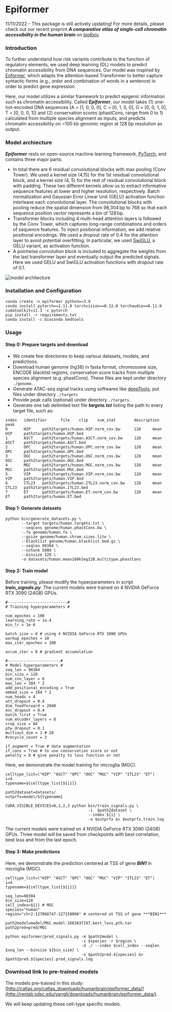 # Epiformer

11/11/2022 - This package is still actively updating!
For more details, please check out our recent preprint ***A comparative atlas of single-cell chromatin accessibility in the human brain*** on [bioRxiv](https://www.biorxiv.org/content/10.1101/2022.11.09.515833v1).

### Introduction

To further understand how risk variants contribute to the function of regulatory elements, we used deep learning (DL) models to predict chromatin accessibility from DNA sequences. Our model was inspired by [Enformer](https://www.nature.com/articles/s41592-021-01252-x), which adapts the attention-based Transformer to better capture syntactic forms (e.g., order and combination of words in a sentence) in order to predict gene expression. 

Here, our model utilizes a similar framework to predict epigenic information such as chromatin accessibility. Called ***Epiformer***, our model takes (1) one-hot-encoded DNA sequences (A = [1, 0, 0, 0], C = [0, 1, 0, 0], G = [0, 0, 1, 0], T = [0, 0, 0, 1]) and (2) conservation scores (phastCons, range from 0 to 1) calculated from multiple species alignment as inputs, and predicts chromatin accessibility on ~100 kb genomic region at 128 bp resolution as output. 

### Model archiecture

***Epiformer*** rests on open-source machine learning framework, [PyTorch](https://pytorch.org), and contains three major parts: 
- In total there are 6 residual convolutional blocks with max pooling (Conv Tower). We used a kernel size (4,15) for the 1st residual convolutional block, and a kernel size (4, 5) for the rest of residual convolutional block with padding. These two different kernels allow us to extract informative sequence features at lower and higher resolution, respectively. Batch normalization and Gaussian Error Linear Unit (GELU) activation function interleave each convolutional layer. The convolutional blocks with pooling reduce the spatial dimension from 98,304 bp to 768 so that each sequence position vector represents a bin of 128 bp.
- Transformer blocks including 4 multi-head attention layers is followed by the Conv Tower, which captures long-range combinations and orders of sequence features. To inject positional information, we add relative positional encodings. We used a dropout rate of 0.4 for the attention layer to avoid potential overfitting. In particular, we used [SwiGLU](https://arxiv.org/pdf/2002.05202.pdf), a GELU variant, as activation function. 
- A pointwise convolution block is included to aggregate the weights from the last transformer layer and eventually output the predicted signals. Here we used GELU and SwiGLU activation functions with dropout rate of 0.1.

![ model architecture ](/img/epiformer.png)

### Installation and Configuration

```
conda create -n epiformer python==3.9
conda install pytorch==1.11.0 torchvision==0.12.0 torchaudio==0.11.0 cudatoolkit=11.3 -c pytorch
pip install -r requirements.txt
conda install -c bioconda bedtools
```

### Usage

#### Step 0: Prepare targets and download
- We create few directories to keep various datasets, models, and predictions.
- Download human genome (hg38) in fasta format, chromosome size, ENCODE blacklist regions, conservation score tracks from multiple species alignment (e.g. phastCons). These files are kept under directory `./genome`.
- Generate ATAC-seq signal tracks using softwares like [deepTools](https://deeptools.readthedocs.io/en/develop/), put files under directory `./targets`
- Provide peak calls (optional) under directory `./targets`. 
- Generate one tab delimited text file ***targets.txt*** listing the path to every target file, such as:
```
index   identifier      file    clip    sum_stat        description     peak
0       HIP     path2targets/human.HIP.norm_cov.bw      128     mean    HIP     path2targets/human.HIP.bed
1       ASCT    path2targets/human.ASCT.norm_cov.bw     128     mean    ASCT    path2targets/human.ASCT.bed
2       OPC     path2targets/human.OPC.norm_cov.bw      128     mean    OPC     path2targets/human.OPC.bed
3       OGC     path2targets/human.OGC.norm_cov.bw      128     mean    OGC     path2targets/human.OGC.bed
4       MGC     path2targets/human.MGC.norm_cov.bw      128     mean    MGC     path2targets/human.MGC.bed
5       VIP     path2targets/human.VIP.norm_cov.bw      128     mean    VIP     path2targets/human.VIP.bed
6       ITL23   path2targets/human.ITL23.norm_cov.bw    128     mean    ITL23   path2targets/human.ITL23.bed
7       ET      path2targets/human.ET.norm_cov.bw       128     mean    ET      path2targets/human.ET.bed
```

#### Step 1: Generate datasets

```
python bin/generate_datasets.py \
       --target targets/human.targets.txt \
       --seqcons genome/human.phastCons.bw \
       --fa genome/human.fa \
       --gsize genome/human.chrom.sizes.lite \
       --blacklist genome/human.blacklist.bed.gz \
       --seqlen 98304 \
       --nchunk 5000 \
       --binsize 128 \
       -o datasets/human.mean100kSeg128.multitype.phastCons
```

#### Step 2: Train model

Before training, please modify the hyperparameters in script ***train_signals.py***. The current models were trained on 4 NVIDIA GeForce RTX 3090 (24GB) GPUs.

```
#--------------------------#
# Training hyperparameters #

num_epoches = 100
learning_rate = 1e-4
min_lr = 1e-6

batch_size = 8 # using 4 NVIDIA GeForce RTX 3090 GPUs
warmup_epoches = 10
max_iter_epoches = 100

accum_iter = 8 # gradient accumulation

#-----------------------#
# Model hyperparameters #
seq_len = 98304
bin_size = 128
num_cnn_layer = 6
max_len = 384 * 2
add_positional_encoding = True
embed_size = 384 * 2
num_heads = 4
att_dropout = 0.4
dim_feedforward = 2048
enc_dropout = 0.4
batch_first = True
num_encoder_layers = 8
crop_size = 64
ptw_dropout = 0.1
multiout_dim = 1 # 20
#recycle_count = 3

if_augment = True # data augmentation
if_cons = True # to use conservation score or not
penalty = 0 # give penalty to loss function or not
```

Here, we demonstrate the model training for microglia (MGC).

```
celltype_list=("HIP" "ASCT" "OPC" "OGC" "MGC" "VIP" "ITL23" "ET")
i=4
typename=${celltype_list[${i}]}

path2dataset=datasets/
outprfx=model/${typename}

CUDA_VISIBLE_DEVICES=0,1,2,3 python bin/train_signals.py \
                                    -i  $path2dataset \
                                    --index ${i} \
                                    -o $outprfx &> $outprfx.train.log

```

The current models were trained on 4 NVIDIA GeForce RTX 3090 (24GB) GPUs. Three model will be saved from checkpoints with best correlation, best loss and from the last epoch.

#### Step 3: Make predictions

Here, we demonstrate the prediction centered at TSS of gene ***BIN1*** in microglia (MGC).

```
celltype_list=("HIP" "ASCT" "OPC" "OGC" "MGC" "VIP" "ITL23" "ET")
i=4
typename=${celltype_list[${i}]}

seq_len=98304 
bin_size=128
cell_index=${i} # MGC
species="human"
region="chr2:127068747-127150006" # centered at TSS of gene ***BIN1***

path2model=model/MGC.model-1663637197.best_loss.pth.tar
path2pred=pred/MGC

python epiformer/pred_signals.py -m $path2model \
                                 -s $species -r $region \
                                 -d ./ --index $cell_index --seqlen $seq_len --binsize ${bin_size} \
                                 -o $path2pred.${species} &> $path2pred.${species}.pred_signals.log
```

### Download link to pre-trained models

The models pre-trained in this study: [http://catlas.org/catlas_downloads/humanbrain/epiformer_data/](http://renlab.sdsc.edu/yangli/downloads/humanbrain/epiformer_data/).

We will keep updating these cell-type specific models.


